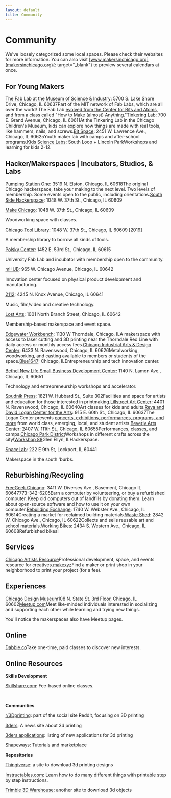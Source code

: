 ```yaml
---
layout: default
title: Community
---
```


# Community

We've loosely categorized some local spaces. Please check their websites for more information. You can also visit [www.makersinchicago.org](makersinchicago.org){: target="_blank"} to preview several calendars at once.

## For Young Makers&nbsp;

[The Fab Lab at the Museum of Science & Industry](http://www.msichicago.org/whats-here/fab-lab/)\: 5700 S. Lake Shore Drive, Chicago, IL 60637Part of the MIT network of Fab Labs, which are all over the world\! The Fab Lab [evolved from the Center for Bits and Atoms](http://fab.cba.mit.edu/), and from a class called "How to Make (almost) Anything."[Tinkering Lab](http://www.chicagochildrensmuseum.org/index.php/experience/tinkering-lab)\: 700 E. Grand Avenue, Chicago, IL 60611At the Tinkering Lab in the Chicago Children's Museum, kids can explore how things are made with real tools, like hammers, nails, and screws.[Bit Space](http://www.bitspacechicago.com/)\: 2451 W. Lawrence Ave., Chicago, IL 60625Youth maker lab with camps and after-school programs.[Kids Science Labs](http://www.kslchicago.com/)\: South Loop + Lincoln ParkWorkshops and learning for kids 2-12.

## Hacker/Makerspaces \| Incubators, Studios, & Labs

[Pumping Station One](http://pumpingstationone.org/)\: 3519 N. Elston, Chicago, IL 60618The original Chicago hackerspace, take your making to the next level. Two levels of membership. Some events open to the public, including orientations.[South Side Hackerspace](http://www.sshchicago.org/)\: 1048 W. 37th St., Chicago, IL 60609

[Make Chicago](http://www.meetup.com/MAKE-Chicago/)\: 1048 W. 37th St., Chicago, IL 60609

Woodworking space with classes.

[Chicago Tool Library](https://chicagotoollibrary.org/)\: 1048 W. 37th St., Chicago, IL 60609 \[2019\]

A membership library to borrow all kinds of tools.

[Polsky Center](http://polsky.uchicago.edu/)\: 1452 E. 53rd St., Chicago, IL 60615

University Fab Lab and incubator with membership open to the community.

[mHUB](http://www.mhubchicago.com/)\: 965 W. Chicago Avenue, Chicago, IL 60642

Innovation center focused on physical product development and manufacturing.

[2112](http://2112inc.com/)\: 4245 N. Knox Avenue, Chicago, IL 60641

Music, film/video and creative technology.

[Lost Arts](http://lostarts.co/)\: 1001 North Branch Street, Chicago, IL 60642

Membership-based makerspace and event space.

[Edgewater Workbench](http://www.edgewaterworkbench.com/)\: 1130 W Thorndale, Chicago, ILA makerspace with access to laser cutting and 3D printing near the Thorndale Red Line with daily access or monthly access fees.[Chicago Industrial Arts & Design Center](http://www.ciadc.org/)\: 6433 N. Ravenswood, Chicago, IL 60626Metalworking, woodworking, and casting available to members or students of the space.[Blue1647](http://www.blue1647.com/)\: Chicago, ILEntrepreneurship and tech innovation center.

[Bethel New Life Small Business Development Center](http://www.bethelnewlife.org/our-investments/community-economic-development/business-development/illinois-small-business-development-center/)\: 1140 N. Lamon Ave., Chicago, IL 60651

Technology and entrepreneurship workshops and accelerator.

[Spudnik Press](http://www.spudnikpress.org/)\: 1821 W. Hubbard St., Suite 302Facilities and space for artists and education for those interested in printmaking.[Lillstreet Art Center](http://lillstreet.com/)\: 4401 N. Ravenswood, Chicago, IL 60640Art classes for kids and adults.[Reva and David Logan Center for the Arts](https://arts.uchicago.edu/explore/reva-and-david-logan-center-arts)\: 915 E. 60th St., Chicago, IL 60637The Logan Center presents [concerts, exhibitions, performances, programs, and more](https://arts.uchicago.edu/logan-center/programs-and-events) from world class, emerging, local, and student artists.[Beverly Arts Center](http://www.beverlyartcenter.org/)\: 2407 W. 111th St., Chicago, IL 60655Performances, classes, and camps.[Chicago Park District](http://www.chicagoparkdistrict.com/)Workshops in different crafts across the city\![Workshop 88](http://workshop88.com/)Glen Ellyn, ILHackerspace.

[SpaceLab](http://spacelab1.com/)\: 222 E 9th St, Lockport, IL 60441

Makerspace in the south 'burbs.

## Reburbishing/Recycling

[FreeGeek Chicago](http://freegeekchicago.org/)\: 3411 W. Diversey Ave., Basement, Chicago IL 60647773-342-6205Earn a computer by volunteering, or buy a refurbished computer. Keep old computers out of landfills by donating them. Learn about open-source software and how to use it on your own computer.[Rebuilding Exchange](http://rebuildingexchange.org/)\: 1740 W. Webster Ave., Chicago, IL 60614Creating a market for reclaimed building materials.[Waste Shed](http://www.thewasteshed.com/)\: 2842 W. Chicago Ave., Chicago, IL 60622Collects and sells reusable art and school materials.[Working Bikes](http://www.workingbikes.org/)\: 2434 S. Western Ave., Chicago, IL 60608Refurbished bikes\!

## Services

[Chicago Artists Resource](http://www.chicagoartistsresource.org/)Professional development, space, and events resource for creatives.[makexyz](http://www.makexyz.com/)Find a maker or print shop in your neighborhood to print your project (for a fee).

## Experiences

[Chicago Design Museum](https://chidm.com/)108 N. State St. 3rd Floor, Chicago, IL 60602[Meetup.com](http://meetup.com/)Meet like-minded individuals interested in socializing and supporting each other while learning and trying new things.

You'll notice the makerspaces also have Meetup pages.

## Online

[Dabble.co](http://dabble.co/)Take one-time, paid classes to discover new interests.

## Online Resources

**Skills Development**

[Skillshare.com](http://www.skillshare.com/)\: Fee-based online classes.

&nbsp;

**Communities**

[r/3Dprinting](http://www.reddit.com/r/3Dprinting/)\: part of the social site Reddit, focusing on 3D printing

[3ders](http://www.3ders.org/)\: A news site about 3d printing

[3ders applications](http://www.3ders.org/applications.html)\: listing of new applications for 3d printing

[Shapeways](http://www.shapeways.com/creator/tools)\: Tutorials and marketplace

**Repositories**

[Thingiverse](http://www.thingiverse.com/)\: a site to download 3d printing designs

[Instructables.com](http://Instructables.com)\: Learn how to do many different things with printable step by step instructions.

[Trimble 3D Warehouse](https://3dwarehouse.sketchup.com/index.html)\: another site to download 3d objects